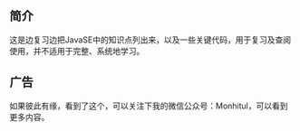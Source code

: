 ## 简介
这是边复习边把JavaSE中的知识点列出来，以及一些关键代码，用于复习及查阅使用，并不适用于完整、系统地学习。

## 广告
如果彼此有缘，看到了这个，可以关注下我的微信公众号：Monhitul，可以看到更多内容。